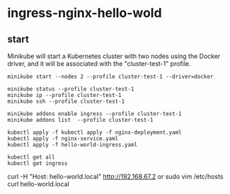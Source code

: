 # ingress-nginx-hello-wold

## start 

Minikube will start a Kubernetes cluster with two nodes using the Docker driver, and it will be associated with the "cluster-test-1" profile.


```
minikube start --nodes 2 --profile cluster-test-1 --driver=docker
```


```
minikube status --profile cluster-test-1
minikube ip --profile cluster-test-1
minikube ssh --profile cluster-test-1
```

```
minikube addons enable ingress --profile cluster-test-1
minikube addons list  --profile cluster-test-1
```

```
kubectl apply -f kubectl apply -f nginx-deployment.yaml
kubectl apply -f nginx-service.yaml 
kubectl apply -f hello-world-ingress.yaml
```

```
kubectl get all 
kubectl get ingress
```


curl -H "Host: hello-world.local" http://192.168.67.2
or 
sudo vim /etc/hosts
curl hello-world.local


